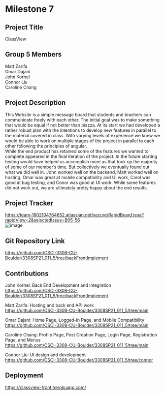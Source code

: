 # Milestone 7

## Project Title
ClassView<br>

## Group 5 Members
Matt Zarifa <br>
Omar Dajani <br>
John Korhel <br>
Connor Liu <br>
Caroline Chang <br>

## Project Description
This Website is a simple message board that students and teachers can communicate freely with each other. The initial goal was to make something that would be equal if not better than piazza. At its start we had developed a rather robust plan with the intentions to develop new features in parallel to the material covered in class. With varying levels of experience we knew we would be able to work on multiple stages of the project in parallel to each other following the principles of angular.
 <br>
While the end product has retained some of the features we wanted to complete appeared in the final iteration of the project. In the future starting testing would have helped us accomplish more as that took up the majority of some of our member’s time. But collectively we eventually found out what we did well in. John worked well on the backend, Matt worked well on hosting, Omar was great at mobile compatibility and UI work, Carol was good at bug testing, and Conor was good at UI work. While some features did not work out, we are ultimately pretty happy about the end results.
<br>

## Project Tracker
https://team-1602104764652.atlassian.net/secure/RapidBoard.jspa?rapidView=2&selectedIssue=B05-56<br>
![image](https://user-images.githubusercontent.com/47280380/115122263-d6dc2200-9f6b-11eb-8856-96a293fab491.png)<br>

## Git Repository Link
https://github.com/CSCI-3308-CU-Boulder/3308SP21_011_5/tree/backFrontImplement <br>

## Contributions
John Korhel: Back End Development and Integration <br>
https://github.com/CSCI-3308-CU-Boulder/3308SP21_011_5/tree/backFrontImplement <br>

Matt Zarifa: Hosting and back end API work <br>
https://github.com/CSCI-3308-CU-Boulder/3308SP21_011_5/tree/main <br>

Omar Dajani: Home Page, Logged-In Page, and Mobile Compatibility <br>
https://github.com/CSCI-3308-CU-Boulder/3308SP21_011_5/tree/main <br>

Caroline Chang: Profile Page, Post Creation Page, Login Page, Registration Page, and Menus <br>
https://github.com/CSCI-3308-CU-Boulder/3308SP21_011_5/tree/main <br>

Connor Liu: UI design and development <br>
https://github.com/CSCI-3308-CU-Boulder/3308SP21_011_5/tree/connor <br>

## Deployment
https://classview-front.herokuapp.com/ <br>

